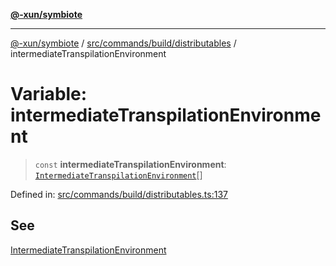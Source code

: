 [**@-xun/symbiote**](../../../../../README.md)

***

[@-xun/symbiote](../../../../../README.md) / [src/commands/build/distributables](../README.md) / intermediateTranspilationEnvironment

# Variable: intermediateTranspilationEnvironment

> `const` **intermediateTranspilationEnvironment**: [`IntermediateTranspilationEnvironment`](../enumerations/IntermediateTranspilationEnvironment.md)[]

Defined in: [src/commands/build/distributables.ts:137](https://github.com/Xunnamius/symbiote/blob/49b68300bfb7b09f7c437e515711c99015f99f81/src/commands/build/distributables.ts#L137)

## See

[IntermediateTranspilationEnvironment](../enumerations/IntermediateTranspilationEnvironment.md)
